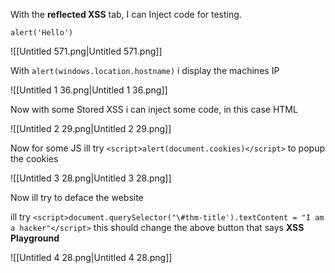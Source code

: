   

With the **reflected XSS** tab, I can Inject code for testing.

`alert('Hello')`

![[Untitled 571.png|Untitled 571.png]]

With `alert(windows.location.hostname)` i display the machines IP

![[Untitled 1 36.png|Untitled 1 36.png]]

Now with some Stored XSS i can inject some code, in this case HTML

![[Untitled 2 29.png|Untitled 2 29.png]]

Now for some JS ill try `<script>alert(document.cookies)</script>` to popup the cookies

![[Untitled 3 28.png|Untitled 3 28.png]]

Now ill try to deface the website

ill try `<script>document.querySelector("\#thm-title').textContent = "I am a hacker"</script>` this should change the above button that says **XSS Playground**

![[Untitled 4 28.png|Untitled 4 28.png]]